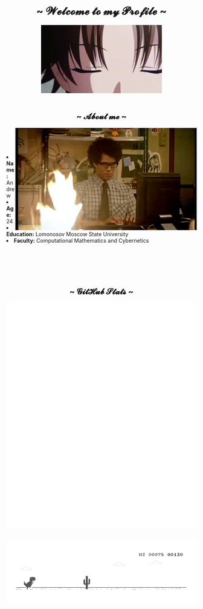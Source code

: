 <body>
<h1 align="center">~ 𝓦𝓮𝓵𝓬𝓸𝓶𝓮 𝓽𝓸 𝓶𝔂 𝓟𝓻𝓸𝓯𝓲𝓵𝓮 ~</h1>
<div align="center">
    <img src="img/profile.gif">
</div>
<br>
<div>
<h2 align="center"> ~ 𝓐𝓫𝓸𝓾𝓽 𝓶𝓮 ~ </h2>
<img src="img/fire.gif" align="right">

<br>
<br>
<br>
<br>

<li> <b>Name:</b> Andrew </li>
<li> <b>Age:</b> 24 </li>
<li> <b>Education:</b> Lomonosov Moscow State University
<li> <b>Faculty:</b> Computational Mathematics and Cybernetics </li>


<br>
<br>
<br>
<br>
<br>


<h2 align="center"> ~ 𝓖𝓲𝓽𝓗𝓾𝓫 𝓢𝓽𝓪𝓽𝓼 ~ </h2>

![](https://raw.githubusercontent.com/TheFieryLynx/github-stats-transparent/output/generated/overview.svg)
![](https://raw.githubusercontent.com/TheFieryLynx/github-stats-transparent/output/generated/languages.svg)

<br>
<img src="img/dino.gif" href="https://github.com/TheFieryLynx" />

